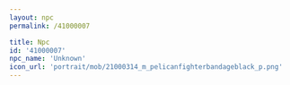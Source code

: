 ```yaml
---
layout: npc
permalink: /41000007

title: Npc
id: '41000007'
npc_name: 'Unknown'
icon_url: 'portrait/mob/21000314_m_pelicanfighterbandageblack_p.png'
---
```

